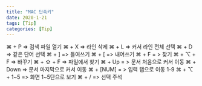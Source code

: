 ```yaml
---
title: "MAC 단축키"
date: 2020-1-21
tags: [Tip]
categories: [Tip]
---
```


⌘ + P => 검색 파일 열기 
⌘ + X => 라인 삭제
⌘ + L => 커서 라인 전체 선택
⌘ + D =>  같은 단어 선택
⌘ + ] => 들여쓰기
⌘ + [ => 내어쓰기
⌘ + F = > 찾기
⌘ + ⌥ + F => 바꾸기
⌘ + ⇧ + F => 파일에서 찾기
⌘ + Up = > 문서 처음으로 커서 이동
⌘ + Down => 문서 마지막으로 커서 이동
⌘ + [NUM] = > 입력 탭으로 이동 1-9
⌘ + ⌥ + 1~5 => 화면 1~5단으로 보기
⌘ + / => 선택 주석